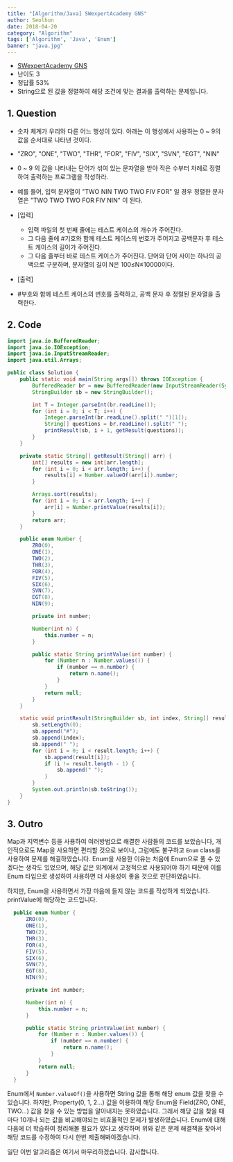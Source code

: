 ```yaml
---
title: "[Algorithm/Java] SWexpertAcademy GNS"
author: Seolhun
date: 2018-04-20
category: "Algorithm"
tags: ['Algorithm', 'Java', 'Enum']
banner: "java.jpg"
---
```

- [SWexpertAcademy GNS](https://www.swexpertacademy.com/main/code/problem/problemDetail.do?contestProbId=AV14jJh6ACYCFAYD)
- 난이도 3
- 정답률 53%
- String으로 된 값을 정렬하여 해당 조건에 맞는 결과룰 출력하는 문제입니다.


## 1. Question
- 숫자 체계가 우리와 다른 어느 행성이 있다. 아래는 이 행성에서 사용하는 0 ~ 9의 값을 순서대로 나타낸 것이다.
- "ZRO", "ONE", "TWO", "THR", "FOR", "FIV", "SIX", "SVN", "EGT", "NIN"
- 0 ~ 9 의 값을 나타내는 단어가 섞여 있는 문자열을 받아 작은 수부터 차례로 정렬하여 출력하는 프로그램을 작성하라.
- 예를 들어, 입력 문자열이 "TWO NIN TWO TWO FIV FOR" 일 경우 정렬한 문자열은 "TWO TWO TWO FOR FIV NIN" 이 된다.

- [입력]
  - 입력 파일의 첫 번째 줄에는 테스트 케이스의 개수가 주어진다.
  - 그 다음 줄에 #기호와 함께 테스트 케이스의 번호가 주어지고 공백문자 후 테스트 케이스의 길이가 주어진다.
  - 그 다음 줄부터 바로 테스트 케이스가 주어진다. 단어와 단어 사이는 하나의 공백으로 구분하며, 문자열의 길이 N은 100≤N≤10000이다.

- [출력]
- \#부호와 함께 테스트 케이스의 번호를 출력하고, 공백 문자 후 정렬된 문자열을 출력한다.

## 2. Code
```java
import java.io.BufferedReader;
import java.io.IOException;
import java.io.InputStreamReader;
import java.util.Arrays;

public class Solution {
    public static void main(String args[]) throws IOException {
        BufferedReader br = new BufferedReader(new InputStreamReader(System.in));
        StringBuilder sb = new StringBuilder();

        int T = Integer.parseInt(br.readLine());
        for (int i = 0; i < T; i++) {
            Integer.parseInt(br.readLine().split(" ")[1]);
            String[] questions = br.readLine().split(" ");
            printResult(sb, i + 1, getResult(questions));
        }
    }

    private static String[] getResult(String[] arr) {
        int[] results = new int[arr.length];
        for (int i = 0; i < arr.length; i++) {
            results[i] = Number.valueOf(arr[i]).number;
        }

        Arrays.sort(results);
        for (int i = 0; i < arr.length; i++) {
            arr[i] = Number.printValue(results[i]);
        }
        return arr;
    }

    public enum Number {
        ZRO(0),
        ONE(1),
        TWO(2),
        THR(3),
        FOR(4),
        FIV(5),
        SIX(6),
        SVN(7),
        EGT(8),
        NIN(9);

        private int number;

        Number(int n) {
            this.number = n;
        }

        public static String printValue(int number) {
            for (Number n : Number.values()) {
                if (number == n.number) {
                    return n.name();
                }
            }
            return null;
        }
    }

    static void printResult(StringBuilder sb, int index, String[] result) {
        sb.setLength(0);
        sb.append("#");
        sb.append(index);
        sb.append(" ");
        for (int i = 0; i < result.length; i++) {
            sb.append(result[i]);
            if (i != result.length - 1) {
                sb.append(" ");
            }
        }
        System.out.println(sb.toString());
    }
}

```

## 3. Outro
Map과 지역변수 등을 사용하여 여러방법으로 해결한 사람들의 코드를 보았습니다, 개인적으로도 Map을 사요하면 편리할 것으로 보이나, 그럼에도 불구하고 `Enum` class를 사용하여 문제를 해결하였습니다. Enum을 사용한 이유는 처음에 Enum으로 풀 수 있겠다는 생각도 있었으며, 해당 값은 외계에서 고정적으로 사용되어야 하기 때문에 이를 Enum 타입으로 생성하여 사용하면 더 사용성이 좋을 것으로 판단하였습니다.

하지만, Enum을 사용하면서 가장 마음에 들지 않는 코드를 작성하게 되었습니다. printValue에 해당하는 코드입니다.

```java
  public enum Number {
      ZRO(0),
      ONE(1),
      TWO(2),
      THR(3),
      FOR(4),
      FIV(5),
      SIX(6),
      SVN(7),
      EGT(8),
      NIN(9);

      private int number;

      Number(int n) {
          this.number = n;
      }

      public static String printValue(int number) {
          for (Number n : Number.values()) {
              if (number == n.number) {
                  return n.name();
              }
          }
          return null;
      }
  }
```

Enum에서 `Number.valueOf()`을 사용하면 String 값을 통해 해당 enum 값을 찾을 수 있습니다. 하지만, Property(0, 1, 2...) 값을 이용하여 해당 Enum을 Field(ZRO, ONE, TWO...) 값을 찾을 수 있는 방법을 알아내지는 못하였습니다. 그래서 해당 값을 찾을 때마다 10개나 되는 값을 비교해야되는 비효율적인 문제가 발생하였습니다. Enum에 대해 다음에 더 학습하여 정리해볼 필요가 있다고 생각하며 위와 같은 문제 해결책을 찾아서 해당 코드를 수정하여 다시 한번 제출해봐야겠습니다.

일단 이번 알고리즘은 여기서 마무리하겠습니다. 감사합니다.
